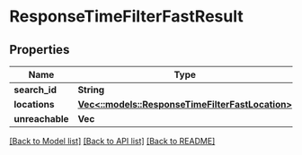 # ResponseTimeFilterFastResult

## Properties

Name | Type | Description | Notes
------------ | ------------- | ------------- | -------------
**search_id** | **String** |  | 
**locations** | [**Vec<::models::ResponseTimeFilterFastLocation>**](ResponseTimeFilterFastLocation.md) |  | 
**unreachable** | **Vec<String>** |  | 

[[Back to Model list]](../README.md#documentation-for-models) [[Back to API list]](../README.md#documentation-for-api-endpoints) [[Back to README]](../README.md)


